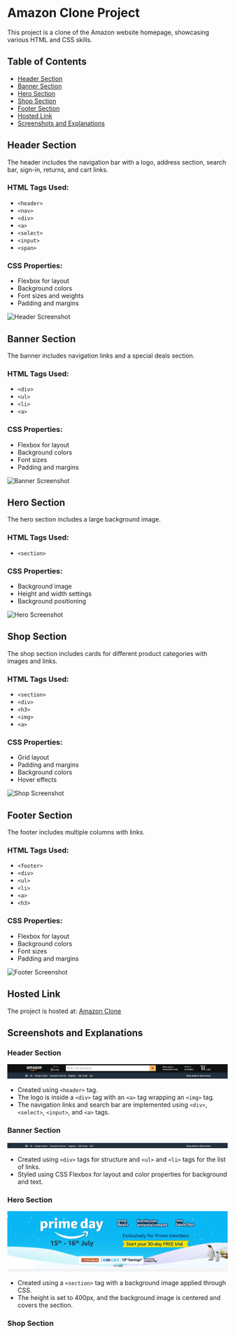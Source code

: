 # Amazon Clone Project

This project is a clone of the Amazon website homepage, showcasing various HTML and CSS skills.

## Table of Contents
- [Header Section](#header-section)
- [Banner Section](#banner-section)
- [Hero Section](#hero-section)
- [Shop Section](#shop-section)
- [Footer Section](#footer-section)
- [Hosted Link](#hosted-link)
- [Screenshots and Explanations](#screenshots-and-explanations)

## Header Section
The header includes the navigation bar with a logo, address section, search bar, sign-in, returns, and cart links.

### HTML Tags Used:
- `<header>`
- `<nav>`
- `<div>`
- `<a>`
- `<select>`
- `<input>`
- `<span>`

### CSS Properties:
- Flexbox for layout
- Background colors
- Font sizes and weights
- Padding and margins

![Header Screenshot](images/header-screenshot.png)

## Banner Section
The banner includes navigation links and a special deals section.

### HTML Tags Used:
- `<div>`
- `<ul>`
- `<li>`
- `<a>`

### CSS Properties:
- Flexbox for layout
- Background colors
- Font sizes
- Padding and margins

![Banner Screenshot](images/banner-screenshot.png)

## Hero Section
The hero section includes a large background image.

### HTML Tags Used:
- `<section>`

### CSS Properties:
- Background image
- Height and width settings
- Background positioning

![Hero Screenshot](images/hero-screenshot.png)

## Shop Section
The shop section includes cards for different product categories with images and links.

### HTML Tags Used:
- `<section>`
- `<div>`
- `<h3>`
- `<img>`
- `<a>`

### CSS Properties:
- Grid layout
- Padding and margins
- Background colors
- Hover effects

![Shop Screenshot](images/shop-screenshot.png)

## Footer Section
The footer includes multiple columns with links.

### HTML Tags Used:
- `<footer>`
- `<div>`
- `<ul>`
- `<li>`
- `<a>`
- `<h3>`

### CSS Properties:
- Flexbox for layout
- Background colors
- Font sizes
- Padding and margins

![Footer Screenshot](images/footer-screenshot.png)

## Hosted Link
The project is hosted at: [Amazon Clone](https://ashudevtech.github.io/Weekly-test-5/)

## Screenshots and Explanations
### Header Section
![Header](images/header.png)
- Created using `<header>` tag.
- The logo is inside a `<div>` tag with an `<a>` tag wrapping an `<img>` tag.
- The navigation links and search bar are implemented using `<div>`, `<select>`, `<input>`, and `<a>` tags.

### Banner Section
![Banner](images/banner.png)
- Created using `<div>` tags for structure and `<ul>` and `<li>` tags for the list of links.
- Styled using CSS Flexbox for layout and color properties for background and text.

### Hero Section
![Hero](images/hero.png)
- Created using a `<section>` tag with a background image applied through CSS.
- The height is set to 400px, and the background image is centered and covers the section.

### Shop Section
